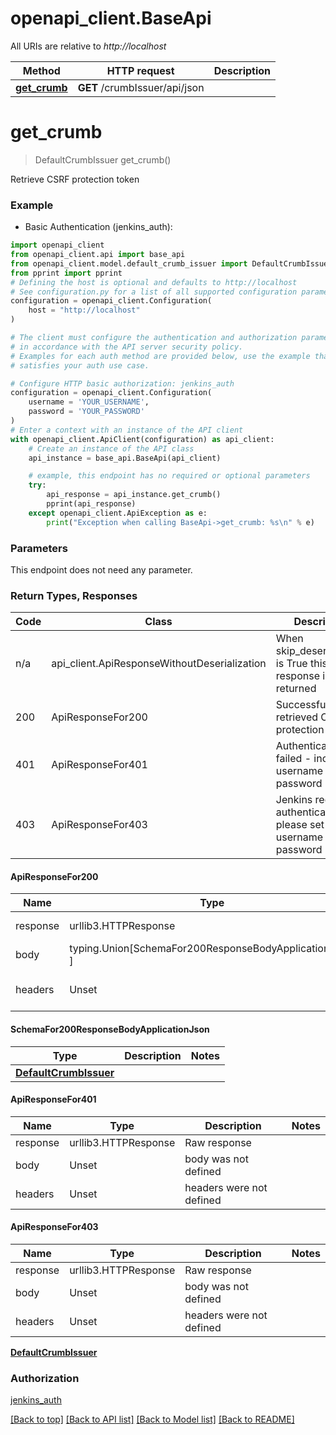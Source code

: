 # openapi_client.BaseApi

All URIs are relative to *http://localhost*

Method | HTTP request | Description
------------- | ------------- | -------------
[**get_crumb**](BaseApi.md#get_crumb) | **GET** /crumbIssuer/api/json | 

# **get_crumb**
> DefaultCrumbIssuer get_crumb()



Retrieve CSRF protection token

### Example

* Basic Authentication (jenkins_auth):
```python
import openapi_client
from openapi_client.api import base_api
from openapi_client.model.default_crumb_issuer import DefaultCrumbIssuer
from pprint import pprint
# Defining the host is optional and defaults to http://localhost
# See configuration.py for a list of all supported configuration parameters.
configuration = openapi_client.Configuration(
    host = "http://localhost"
)

# The client must configure the authentication and authorization parameters
# in accordance with the API server security policy.
# Examples for each auth method are provided below, use the example that
# satisfies your auth use case.

# Configure HTTP basic authorization: jenkins_auth
configuration = openapi_client.Configuration(
    username = 'YOUR_USERNAME',
    password = 'YOUR_PASSWORD'
)
# Enter a context with an instance of the API client
with openapi_client.ApiClient(configuration) as api_client:
    # Create an instance of the API class
    api_instance = base_api.BaseApi(api_client)

    # example, this endpoint has no required or optional parameters
    try:
        api_response = api_instance.get_crumb()
        pprint(api_response)
    except openapi_client.ApiException as e:
        print("Exception when calling BaseApi->get_crumb: %s\n" % e)
```
### Parameters
This endpoint does not need any parameter.

### Return Types, Responses

Code | Class | Description
------------- | ------------- | -------------
n/a | api_client.ApiResponseWithoutDeserialization | When skip_deserialization is True this response is returned
200 | ApiResponseFor200 | Successfully retrieved CSRF protection token 
401 | ApiResponseFor401 | Authentication failed - incorrect username and/or password 
403 | ApiResponseFor403 | Jenkins requires authentication - please set username and password 

#### ApiResponseFor200
Name | Type | Description  | Notes
------------- | ------------- | ------------- | -------------
response | urllib3.HTTPResponse | Raw response |
body | typing.Union[SchemaFor200ResponseBodyApplicationJson, ] |  |
headers | Unset | headers were not defined |

#### SchemaFor200ResponseBodyApplicationJson
Type | Description  | Notes
------------- | ------------- | -------------
[**DefaultCrumbIssuer**](DefaultCrumbIssuer.md) |  | 


#### ApiResponseFor401
Name | Type | Description  | Notes
------------- | ------------- | ------------- | -------------
response | urllib3.HTTPResponse | Raw response |
body | Unset | body was not defined |
headers | Unset | headers were not defined |

#### ApiResponseFor403
Name | Type | Description  | Notes
------------- | ------------- | ------------- | -------------
response | urllib3.HTTPResponse | Raw response |
body | Unset | body was not defined |
headers | Unset | headers were not defined |


[**DefaultCrumbIssuer**](DefaultCrumbIssuer.md)

### Authorization

[jenkins_auth](../README.md#jenkins_auth)

[[Back to top]](#) [[Back to API list]](../README.md#documentation-for-api-endpoints) [[Back to Model list]](../README.md#documentation-for-models) [[Back to README]](../README.md)

